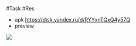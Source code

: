 #Task
#Res
- apk
https://disk.yandex.ru/d/RYYxnTQxQ4y57Q
- preview


![](./Screen_Recording_20231103-100151_LABA1_compose.gif)

